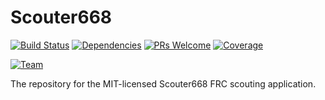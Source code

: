 # Scouter668
[![Build Status](https://travis-ci.com/DaJuukes/Scouter668.svg?branch=master)](https://travis-ci.org/DaJuukes/Scouter668)
[![Dependencies](https://david-dm.org/DaJuukes/Scouter668.svg)](https://david-dm.org/DaJuukes/Scouter668)
[![PRs Welcome](https://img.shields.io/badge/PRs-welcome-brightgreen.svg?style=flat-square)](http://makeapullrequest.com)
[![Coverage](https://codecov.io/github/DaJuukes/Scouter668/coverage.svg?branch=master)](https://codecov.io/gh/DaJuukes/Scouter668)

[![Team](https://img.shields.io/badge/TEAM-668-BLUE.svg)](https://www.thebluealliance.com/team/668)

The repository for the MIT-licensed Scouter668 FRC scouting application.
